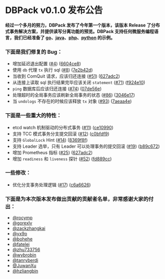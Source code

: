 # DBPack v0.1.0 发布公告

**经过一个多月的努力，DBPack 发布了今年第一个版本，该版本 Release 了分布式事务解决方案，并提供读写分离功能的预览。DBPack 支持任何微服务编程语言，我们已经准备了 [go](https://github.com/CECTC/dbpack-samples/blob/main/go/README.md)、[java](https://github.com/CECTC/dbpack-samples/blob/main/java/README.md)、[php](https://github.com/CECTC/dbpack-samples/blob/main/php/README.md)、[python](https://github.com/CECTC/dbpack-samples/blob/main/python/README.md) 的示例。**

### 下面是我们修复的 Bug：

- 增加延迟退出配置 ([#4](https://github.com/cectc/dbpack/issues/4)) ([6604ce8](https://github.com/cectc/dbpack/commit/5c607d48d1149218cff3988dcb00d83da571a561))
- 使用 `db` 代理 `tx` 执行 sql  ([#8](https://github.com/cectc/dbpack/pull/8)) ([7e2b42d](https://github.com/cectc/dbpack/commit/52d78cab0bc414d92a5c59230f2827c8332c2bde))
- 当收到 ComQuit 请求，应该归还连接 ([#51](https://github.com/cectc/dbpack/pull/51)) ([627adc2](https://github.com/cectc/dbpack/commit/e8f07086ccf76a7112f00512e3ed3f6e94aff410))
- 从连接上读取 sql 执行结果完毕应该关闭 `statement` ([#71](https://github.com/cectc/dbpack/pull/71)) ([f924e10](https://github.com/cectc/dbpack/commit/4c9a29271d73df0ff8daf92c3faebf1540b0cf01))
- `ping` 数据库后应该归还连接 ([#74](https://github.com/cectc/dbpack/pull/74)) ([07de56e](https://github.com/cectc/dbpack/commit/c1c77710398ad58d7d3809ad66312550b0931236))
- 处理超时的全局事务应该刷新全局事务的状态 ([#86](https://github.com/cectc/dbpack/pull/86)) ([3046e17](https://github.com/cectc/dbpack/commit/6bf4090fbe897c60c229ac172fdb0c14720066ee))
- 当 `undologs` 不存在的时候应该释放 `tx` 对象  ([#93](https://github.com/cectc/dbpack/pull/93)) ([7aeaa4e](https://github.com/cectc/dbpack/commit/99df0361ca1cf7876daa66151cf6bb462d0fd3bb))

### 下面是一些重大的特性：

- etcd watch 机制驱动的分布式事务 ([#11](https://github.com/cectc/dbpack/pull/11)) ([ce10990](https://github.com/cectc/dbpack/commit/e9910501e32d23741f99f5fe9ece1077ba1b348c))
- 支持 TCC 模式事务分支提交回滚 ([#12](https://github.com/cectc/dbpack/issues/12)) ([c0bfdf9](https://github.com/cectc/dbpack/commit/feab7aefe819bf3217363994c67515b887f8adb9))
- 支持 `GlobalLock` Hint ([#14](https://github.com/cectc/dbpack/issues/14)) ([8369f8f](https://github.com/cectc/dbpack/commit/5c7c96797539943ed75495d1cfa92f6094ff548e))
- 支持 Leader 选举，只有 Leader 可以处理事务的提交回滚 ([#19](https://github.com/cectc/dbpack/pull/19)) ([b89c672](https://github.com/cectc/dbpack/commit/d7ab60b6ed5547f1bc9a6c426e1fb9ee21d6f4f3))
- 增加 Prometheus 指标 ([#25](https://github.com/cectc/dbpack/issues/25)) ([627adc2](https://github.com/cectc/dbpack/commit/627adc2ced9da499e6b658f718b23417e7df9903))
- 增加 `readiness` 和 `liveness` 探针 ([#52](https://github.com/cectc/dbpack/issues/52)) ([fd889cc](https://github.com/cectc/dbpack/commit/f43ab5f4ed6eafaf950a73e241c536849a16e4f9))

### 一些修改：

- 优化分支事务处理逻辑 ([#17](https://github.com/cectc/dbpack/pull/17)) ([c6a6626](https://github.com/cectc/dbpack/commit/06d624511c65a379e73dae91c2be4fb3785b9bf0))

### 下面是为本次版本发布做出贡献的贡献者名单，非常感谢大家的付出：

- [@rocymp](https://github.com/rocymp) 
- [@gorexlv](https://github.com/gorexlv) 
- [@zackzhangkai](https://github.com/zackzhangkai) 
- [@yx9o](https://github.com/yx9o) 
- [@bohehe](https://github.com/bohehe) 
- [@fatelei](https://github.com/fatelei) 
- [@zhu733756](https://github.com/zhu733756) 
- [@wybrobin](https://github.com/wybrobin) 
- [@tanryberdi](https://github.com/tanryberdi) 
- [@JuwanXu](https://github.com/JuwanXu) 
- [@hzliangbin](https://github.com/hzliangbin) 